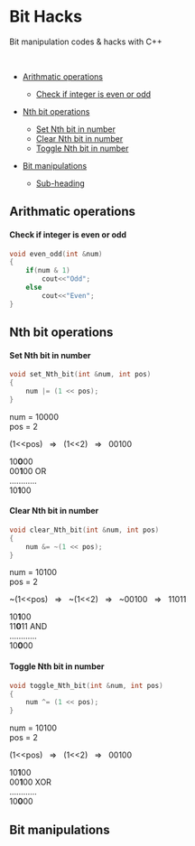 # Bit Hacks

Bit manipulation codes & hacks with C++

</br>

- [Arithmatic operations](#Arithmatic-operations)
  * [Check if integer is even or odd](#Check-if-integer-is-even-or-odd)

- [Nth bit operations](#Nth-bit-operations)
  * [Set Nth bit in number](#Set-Nth-bit-in-number)
  * [Clear Nth bit in number](#Clear-Nth-bit-in-number)
  * [Toggle Nth bit in number](#Toggle-Nth-bit-in-number)
  
- [Bit manipulations](#Bit-manipulations)
  * [Sub-heading](#sub-heading-2)


<!-- toc -->

## Arithmatic operations
#### Check if integer is even or odd
```C++
void even_odd(int &num)
{
    if(num & 1)
	    cout<<"Odd";
    else
        cout<<"Even";
}
```



## Nth bit operations
#### Set Nth bit in number
```C++
void set_Nth_bit(int &num, int pos)
{
    num |= (1 << pos);
}
```
num = 10000  
pos = 2  

(1<<pos) &nbsp; => &nbsp; (1<<2) &nbsp; => &nbsp; 00100  

10**0**00  
00**1**00  OR  
............  
10**1**00  


#### Clear Nth bit in number
```C++
void clear_Nth_bit(int &num, int pos)
{
    num &= ~(1 << pos);
}
```
num = 10100  
pos = 2  

~(1<<pos) &nbsp; => &nbsp; ~(1<<2) &nbsp; => &nbsp; ~00100 &nbsp; => &nbsp; 11011

10**1**00  
11**0**11  AND  
............  
10**0**00 


#### Toggle Nth bit in number
```C++
void toggle_Nth_bit(int &num, int pos)
{
    num ^= (1 << pos);
}
```
num = 10100  
pos = 2  

(1<<pos) &nbsp; => &nbsp; (1<<2) &nbsp; => &nbsp; 00100  

10**1**00  
00**1**00  XOR  
............  
10**0**00  


## Bit manipulations
